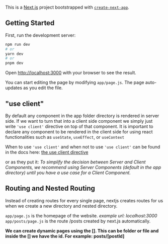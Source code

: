 This is a [Next.js](https://nextjs.org/) project bootstrapped with [`create-next-app`](https://github.com/vercel/next.js/tree/canary/packages/create-next-app).

## Getting Started

First, run the development server:

```bash
npm run dev
# or
yarn dev
# or
pnpm dev
```

Open [http://localhost:3000](http://localhost:3000) with your browser to see the result.

You can start editing the page by modifying `app/page.js`. The page auto-updates as you edit the file.

## "use client"

By default any component in the app folder directory is rendered in server side. If we want to turn that into a client side component we simply just write `` 'use client' `` directive on top of that component.
It is important to declare any component to be rendered in the client side for using react functionalities such as `` useState ``, `` useEffect ``, or `` useContext ``

When to use `` 'use client' `` and when not to use `` 'use client' `` can be found in the docs here: [the use client directive](https://nextjs.org/docs/getting-started/react-essentials#the-use-client-directive) 

or as they put it:
*To simplify the decision between Server and Client Components, we recommend using Server Components (default in the app directory) until you have a use case for a Client Component.*

## Routing and Nested Routing
Instead of creating routes for every single page, nextjs creates routes for us when we create a new directory and nested directory. 

`` app/page.js `` is the homepage of the website. *example url: localhost:3000* 
`` app/posts/page.js `` is the route /posts created by next.js automatically.

**We can create dynamic pages using the []. This can be folder or file and inside the [] we have the id. For example:  posts/[postId]** 

